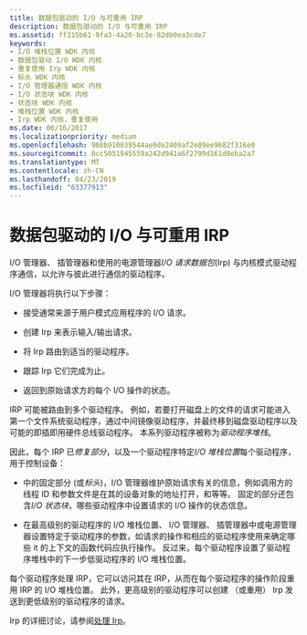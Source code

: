 ```yaml
---
title: 数据包驱动的 I/O 与可重用 IRP
description: 数据包驱动的 I/O 与可重用 IRP
ms.assetid: ff315b61-9fa3-4a20-bc3e-82db0ea3cde7
keywords:
- I/O 堆栈位置 WDK 内核
- 数据包驱动 I/O WDK 内核
- 重复使用 Irp WDK 内核
- 标头 WDK 内核
- I/O 管理器通信 WDK 内核
- I/O 状态块 WDK 内核
- 状态块 WDK 内核
- 堆栈位置 WDK 内核
- Irp WDK 内核，重复使用
ms.date: 06/16/2017
ms.localizationpriority: medium
ms.openlocfilehash: 908b910039544ae9de2409af2e89ee9682f316e0
ms.sourcegitcommit: 0cc5051945559a242d941a6f2799d161d8eba2a7
ms.translationtype: MT
ms.contentlocale: zh-CN
ms.lasthandoff: 04/23/2019
ms.locfileid: "63377913"
---
```

# <a name="packet-driven-io-with-reusable-irps"></a>数据包驱动的 I/O 与可重用 IRP





I/O 管理器、 插管理器和使用的电源管理器*I/O 请求数据包*(Irp) 与内核模式驱动程序通信，以允许与彼此进行通信的驱动程序。

I/O 管理器将执行以下步骤：

-   接受通常来源于用户模式应用程序的 I/O 请求。

-   创建 Irp 来表示输入/输出请求。

-   将 Irp 路由到适当的驱动程序。

-   跟踪 Irp 它们完成为止。

-   返回到原始请求方的每个 I/O 操作的状态。

IRP 可能被路由到多个驱动程序。 例如，若要打开磁盘上的文件的请求可能进入第一个文件系统驱动程序，通过中间镜像驱动程序，并最终移到磁盘驱动程序以及可能的即插即用硬件总线驱动程序。 本系列驱动程序被称为*驱动程序堆栈*。

因此，每个 IRP 已*修复部分*，以及一个驱动程序特定*I/O 堆栈位置*每个驱动程序，用于控制设备：

-   中的固定部分 (或*标头*)，I/O 管理器维护原始请求有关的信息，例如调用方的线程 ID 和参数文件是在其的设备对象的地址打开，和等等。 固定的部分还包含*I/O 状态块*，哪些驱动程序中设置请求的 I/O 操作的状态信息。

-   在最高级别的驱动程序的 I/O 堆栈位置、 I/O 管理器、 插管理器中或电源管理器设置特定于驱动程序的参数，如请求的操作和相应的驱动程序使用来确定哪些 it 的上下文的函数代码应执行操作。 反过来，每个驱动程序设置了驱动程序堆栈中的下一步低驱动程序的 I/O 堆栈位置。

每个驱动程序处理 IRP，它可以访问其在 IRP，从而在每个驱动程序的操作阶段重用 IRP 的 I/O 堆栈位置。 此外，更高级别的驱动程序可以创建 （或重用） Irp 发送到更低级别的驱动程序的请求。

Irp 的详细讨论，请参阅[处理 Irp](handling-irps.md)。

 

 




